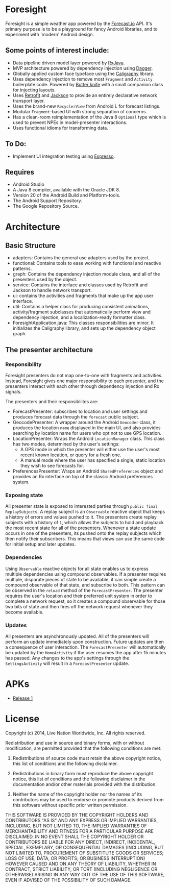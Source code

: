 # Foresight

Foresight is a simple weather app powered by the [Forecast.io](https://forecast.io) API. It's primary purpose is to be a playground for fancy Android libraries, and to experiment with 'modern' Android design.

## Some points of interest include:

* Data pipeline driven model layer powered by [RxJava](https://github.com/ReactiveX/RxJava).
* MVP architecture powered by dependency injection using [Dagger](http://square.github.io/dagger/).
* Globally applied custom face typeface using the [Caligraphy](https://github.com/chrisjenx/Calligraphy) library.
* Uses dependency injection to remove most `Fragment` and `Activity` boilerplate code. Powered by [Butter knife](http://jakewharton.github.io/butterknife/) with a small companion class for injecting layouts.
* Uses [Retrofit](http://square.github.io/retrofit/) and [Jackson](http://wiki.fasterxml.com/JacksonDownload) to provide an entirely declarative network transport layer.
* Uses the brand-new `RecyclerView` from Android L for forecast listings.
* Modular `Fragment`-based UI with strong separation of concerns.
* Has a clean-room reimplementation of the Java 8 `Optional` type which is used to prevent NPEs in model-presenter interactions.
* Uses functional idioms for transforming data.

## To Do:

* Implement UI integration testing using [Espresso](https://code.google.com/p/android-test-kit/wiki/Espresso).

## Requires

- Android Studio
- A Java 8 compiler, available with the Oracle JDK 8.
- Version 20 of the Android Build and Platform-tools.
- The Android Support Repository.
- The Google Repository Source.

# Architecture

## Basic Structure

* adapters: Contains the general use adapters used by the project.
* functional: Contains tools to ease working with functional and reactive patterns.
* graph: Contains the dependency injection module class, and all of the presenters used by the object.
* service: Contains the interface and classes used by Retrofit and Jackson to handle network transport.
* ui: contains the activities and fragments that make up the app user interface.
* util: Contains a helper class for producing consistent animations, activity/fragment subclasses that automatically perform view and dependency injection, and a localization-ready formatter class.
* ForesightApplication.java: This classes responsibilities are minor. It initializes the Caligraphy library, and sets up the dependency object graph.

## The presenter architecture

### Responsibility

Foresight presenters do not map one-to-one with fragments and activities. Instead, Foresight gives one major responsibility to each presenter, and the presenters interact with each other through dependency injection and Rx signals. 

The presenters and their responsibliites are:

* ForecastPresenter: subscribes to location and user settings and produces forecast data through the `forecast` public subject.
* GeocodePresenter: A wrapper around the Android `Geocoder` class, it produces the location `name` displayed in the main UI, and also provides searching by location name for users who opt not to use GPS location.
* LocationPresenter: Wraps the Android `LocationManager` class. This class has two modes, determined by the user's settings:
	* A GPS mode in which the presenter will either use the user's most recent known location, or query for a fresh one.
	* A manual mode where the user has specified a single, static location they wish to see forecasts for.
* PreferencesPresenter: Wraps an Android `SharedPreferences` object and provides an Rx interface on top of the classic Android preferences system.

### Exposing state

All presenter state is exposed to interested parties through `public final ReplaySubject`s. A replay subject is an `Observable` reactive object that keeps a history of errors and values pushed to it. The presenters create replay subjects with a history of `1`, which allows the subjects to hold and playback the most recent state for all of the presenters. Whenever a state update occurs in one of the presenters, its pushed onto the replay subjects which then notify their subscribers. This means that views can use the same code for initial setup and later updates.


### Dependencies

Using `Observable` reactive objects for all state enables us to express multiple dependencies using compound observables. If a presenter requires multiple, disparate pieces of state to be available, it can simple create a compound observable of that state, and subscribe to both. This pattern can be observed in the `reload` method of the `ForecastPresenter`. The presenter requires the user's location and their preferred unit system in order to complete a network request, so it creates a compound observable for those two bits of state and then fires off the network request whenever they become available.

### Updates

All presenters are asynchronously updated. All of the presenters will perform an update immediately upon construction. Future updates are then a consequence of user interaction. The `ForecastPresenter` will automatically be updated by the `HomeActivity` if the user resumes the app after 15 minutes has passed. Any changes to the app's settings through the `SettingsActivity` will result in a `ForecastPresenter` update.

# APKs

- [Release 1](http://cl.ly/1o272V0z0m29)

# License

Copyright (c) 2014, Live Nation Worldwide, Inc. All rights reserved.

Redistribution and use in source and binary forms, with or without modification, are permitted provided that the following conditions are met:

1. Redistributions of source code must retain the above copyright notice, this list of conditions and the following disclaimer.

2. Redistributions in binary form must reproduce the above copyright notice, this list of conditions and the following disclaimer in the documentation and/or other materials provided with the distribution.

3. Neither the name of the copyright holder nor the names of its contributors may be used to endorse or promote products derived from this software without specific prior written permission.

THIS SOFTWARE IS PROVIDED BY THE COPYRIGHT HOLDERS AND CONTRIBUTORS "AS IS" AND ANY
EXPRESS OR IMPLIED WARRANTIES, INCLUDING, BUT NOT LIMITED TO, THE IMPLIED WARRANTIES OF
MERCHANTABILITY AND FITNESS FOR A PARTICULAR PURPOSE ARE DISCLAIMED. IN NO EVENT SHALL
THE COPYRIGHT HOLDER OR CONTRIBUTORS BE LIABLE FOR ANY DIRECT, INDIRECT, INCIDENTAL,
SPECIAL, EXEMPLARY, OR CONSEQUENTIAL DAMAGES (INCLUDING, BUT NOT LIMITED TO, PROCUREMENT
OF SUBSTITUTE GOODS OR SERVICES; LOSS OF USE, DATA, OR PROFITS; OR BUSINESS
INTERRUPTION) HOWEVER CAUSED AND ON ANY THEORY OF LIABILITY, WHETHER IN CONTRACT, STRICT
LIABILITY, OR TORT (INCLUDING NEGLIGENCE OR OTHERWISE) ARISING IN ANY WAY OUT OF THE USE
OF THIS SOFTWARE, EVEN IF ADVISED OF THE POSSIBILITY OF SUCH DAMAGE.
